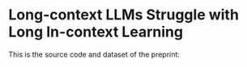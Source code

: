 

# Long-context LLMs Struggle with Long In-context Learning 


This is the source code and dataset of the preprint: